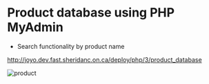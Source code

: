 # Product database using PHP MyAdmin 

* Search functionality by product name

http://joyo.dev.fast.sheridanc.on.ca/deploy/php/3/product_database

![product](https://user-images.githubusercontent.com/29807797/39890900-3c4e58ec-546a-11e8-9723-5b91edb4063b.gif)
